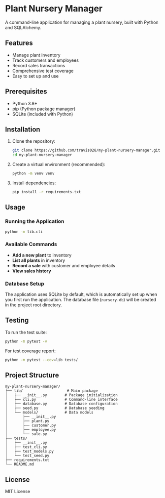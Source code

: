 # Plant Nursery Manager

A command-line application for managing a plant nursery, built with Python and SQLAlchemy.

## Features

- Manage plant inventory
- Track customers and employees
- Record sales transactions
- Comprehensive test coverage
- Easy to set up and use

## Prerequisites

- Python 3.8+
- pip (Python package manager)
- SQLite (included with Python)

## Installation

1. Clone the repository:
   ```bash
   git clone https://github.com/travis028/my-plant-nursery-manager.git
   cd my-plant-nursery-manager
   ```

2. Create a virtual environment (recommended):
   ```bash
   python -m venv venv
   ```

3. Install dependencies:
   ```bash
   pip install -r requirements.txt
   ```

## Usage

### Running the Application

```bash
python -m lib.cli
```

### Available Commands

- **Add a new plant** to inventory
- **List all plants** in inventory
- **Record a sale** with customer and employee details
- **View sales history**

### Database Setup

The application uses SQLite by default, which is automatically set up when you first run the application. The database file (`nursery.db`) will be created in the project root directory.

## Testing

To run the test suite:

```bash
python -m pytest -v
```

For test coverage report:

```bash
python -m pytest --cov=lib tests/
```

## Project Structure

```
my-plant-nursery-manager/
├── lib/                    # Main package
│   ├── __init__.py        # Package initialization
│   ├── cli.py             # Command-line interface
│   ├── database.py        # Database configuration
│   ├── seed.py            # Database seeding
│   └── models/            # Data models
│       ├── __init__.py
│       ├── plant.py
│       ├── customer.py
│       ├── employee.py
│       └── sale.py
├── tests/                
│   ├── __init__.py
│   ├── test_cli.py
│   ├── test_models.py
│   └── test_seed.py
├── requirements.txt    
└── README.md            
```

## License

MIT License



